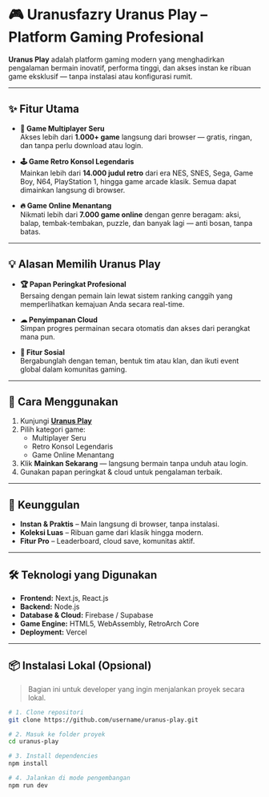 # 🎮 Uranusfazry Uranus Play – Platform Gaming Profesional

**Uranus Play** adalah platform gaming modern yang menghadirkan pengalaman bermain inovatif, performa tinggi, dan akses instan ke ribuan game eksklusif — tanpa instalasi atau konfigurasi rumit.

---

## ✨ Fitur Utama

- **🎯 Game Multiplayer Seru**  
  Akses lebih dari **1.000+ game** langsung dari browser — gratis, ringan, dan tanpa perlu download atau login.

- **🕹 Game Retro Konsol Legendaris**  
  Mainkan lebih dari **14.000 judul retro** dari era NES, SNES, Sega, Game Boy, N64, PlayStation 1, hingga game arcade klasik. Semua dapat dimainkan langsung di browser.

- **🔥 Game Online Menantang**  
  Nikmati lebih dari **7.000 game online** dengan genre beragam: aksi, balap, tembak-tembakan, puzzle, dan banyak lagi — anti bosan, tanpa batas.

---

## 💡 Alasan Memilih Uranus Play

- **🏆 Papan Peringkat Profesional**  
  Bersaing dengan pemain lain lewat sistem ranking canggih yang memperlihatkan kemajuan Anda secara real-time.

- **☁ Penyimpanan Cloud**  
  Simpan progres permainan secara otomatis dan akses dari perangkat mana pun.

- **🤝 Fitur Sosial**  
  Bergabunglah dengan teman, bentuk tim atau klan, dan ikuti event global dalam komunitas gaming.

---

## 🚀 Cara Menggunakan

1. Kunjungi **[Uranus Play](https://uranus-play.vercel.app/)**  
2. Pilih kategori game:  
   - Multiplayer Seru  
   - Retro Konsol Legendaris  
   - Game Online Menantang  
3. Klik **Mainkan Sekarang** — langsung bermain tanpa unduh atau login.  
4. Gunakan papan peringkat & cloud untuk pengalaman terbaik.

---

## 🏅 Keunggulan

- **Instan & Praktis** – Main langsung di browser, tanpa instalasi.  
- **Koleksi Luas** – Ribuan game dari klasik hingga modern.  
- **Fitur Pro** – Leaderboard, cloud save, komunitas aktif.

---

## 🛠 Teknologi yang Digunakan

- **Frontend:** Next.js, React.js  
- **Backend:** Node.js  
- **Database & Cloud:** Firebase / Supabase  
- **Game Engine:** HTML5, WebAssembly, RetroArch Core  
- **Deployment:** Vercel  

---

## 📦 Instalasi Lokal (Opsional)

> Bagian ini untuk developer yang ingin menjalankan proyek secara lokal.

```bash
# 1. Clone repositori
git clone https://github.com/username/uranus-play.git

# 2. Masuk ke folder proyek
cd uranus-play

# 3. Install dependencies
npm install

# 4. Jalankan di mode pengembangan
npm run dev
